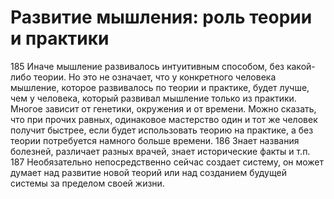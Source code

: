 # Развитие мышления: роль теории и практики

185 Иначе мышление развивалось интуитивным способом, без какой-либо теории. Но это не означает, что у конкретного человека мышление, которое развивалось по теории и практике, будет лучше, чем у человека, который развивал мышление только из практики. Многое зависит от генетики, окружения и от времени. Можно сказать, что при прочих равных, одинаковое мастерство один и тот же человек получит быстрее, если будет использовать теорию на практике, а без теории потребуется намного больше времени. 
186 Знает названия болезней, различает разных врачей, знает исторические факты и т.п.
187 Необязательно непосредственно сейчас создает систему, он может думает над развитие новой теорий или над созданием будущей системы за пределом своей жизни.
